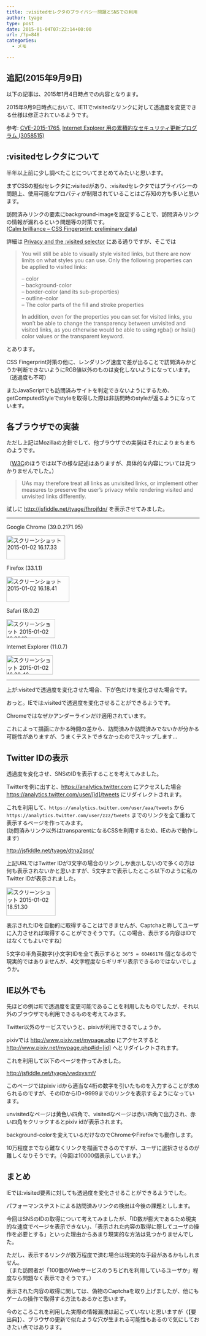 ```yaml
---
title: :visitedセレクタのプライバシー問題とSNSでの利用
author: tyage
type: post
date: 2015-01-04T07:22:14+00:00
url: /?p=848
categories:
  - メモ

---
```

<h2>追記(2015年9月9日)</h2>
<p>以下の記事は、2015年1月4日時点での内容となります。</p>
<p>2015年9月9日時点において、IE11で:visitedなリンクに対して透過度を変更できる仕様は修正されているようです。</p>
<p>参考: <a href="http://www.cve.mitre.org/cgi-bin/cvename.cgi?name=CVE-2015-1765">CVE-2015-1765</a>, <a href="https://technet.microsoft.com/ja-jp/library/MS15-056">Internet Explorer 用の累積的なセキュリティ更新プログラム (3058515)</a></p>
<h2>:visitedセレクタについて</h2>
<p>半年以上前に少し調べたことについてまとめてみたいと思います。</p>
<p>まずCSSの擬似セレクタに:visitedがあり、:visitedセレクタではプライバシーの問題上、使用可能なプロパティが制限されていることはご存知の方も多いと思います。</p>
<p>訪問済みリンクの要素にbackground-imageを設定することで、訪問済みリンクの情報が漏れるという問題等の対策です。<br />
(<a href="http://saizai.livejournal.com/960791.html">Calm brilliance &#8211; CSS Fingerprint: preliminary data</a>)</p>
<p>詳細は <a href="https://developer.mozilla.org/en-US/docs/Web/CSS/Privacy_and_the_:visited_selector">Privacy and the :visited selector</a> にある通りですが、そこでは</p>
<blockquote><p>
You will still be able to visually style visited links, but there are now limits on what styles you can use. Only the following properties can be applied to visited links:</p>
<p>&#8211; color<br />
&#8211; background-color<br />
&#8211; border-color (and its sub-properties)<br />
&#8211; outline-color<br />
&#8211; The color parts of the fill and stroke properties</p>
<p>In addition, even for the properties you can set for visited links, you won&#8217;t be able to change the transparency between unvisited and visited links, as you otherwise would be able to using rgba() or hsla() color values or the transparent keyword.</p></blockquote>
<p>とあります。</p>
<p>CSS Fingerprint対策の他に、レンダリング速度で差が出ることで訪問済みかどうか判断できないようにRGB値以外のものは変化しないようになっています。（透過度も不可）</p>
<p>またJavaScriptでも訪問済みサイトを判定できないようにするため、getComputedStyleでstyleを取得した際は非訪問時のstyleが返るようになっています。</p>
<h2>各ブラウザでの実装</h2>
<p>ただし上記はMozillaの方針でして、他ブラウザでの実装はそれによりまちまちのようです。</p>
<p>（<a href="http://www.w3.org/TR/css3-selectors/#the-link-pseudo-classes-link-and-visited">W3C</a>のほうでは以下の様な記述はありますが、具体的な内容については見つかりませんでした。）</p>
<blockquote><p>
UAs may therefore treat all links as unvisited links, or implement other measures to preserve the user&#8217;s privacy while rendering visited and unvisited links differently.
</p></blockquote>
<p>試しに <a href="http://jsfiddle.net/tyage/fhrojfdn/">http://jsfiddle.net/tyage/fhrojfdn/</a> を表示させてみました。</p>
<hr />
<p>Google Chrome (39.0.2171.95)</p>
<p><a href="https://blog.tyage.net/wp-content/uploads/2015/01/80cea50ce3bcd1594f632a34f0227fff.png"><img data-attachment-id="854" data-permalink="https://blog.tyage.net/?attachment_id=854" data-orig-file="https://blog.tyage.net/wp-content/uploads/2015/01/80cea50ce3bcd1594f632a34f0227fff.png" data-orig-size="153,62" data-comments-opened="1" data-image-meta="{&quot;aperture&quot;:&quot;0&quot;,&quot;credit&quot;:&quot;&quot;,&quot;camera&quot;:&quot;&quot;,&quot;caption&quot;:&quot;&quot;,&quot;created_timestamp&quot;:&quot;0&quot;,&quot;copyright&quot;:&quot;&quot;,&quot;focal_length&quot;:&quot;0&quot;,&quot;iso&quot;:&quot;0&quot;,&quot;shutter_speed&quot;:&quot;0&quot;,&quot;title&quot;:&quot;&quot;,&quot;orientation&quot;:&quot;0&quot;}" data-image-title="スクリーンショット 2015-01-02 16.17.33" data-image-description="" data-medium-file="https://blog.tyage.net/wp-content/uploads/2015/01/80cea50ce3bcd1594f632a34f0227fff.png" data-large-file="https://blog.tyage.net/wp-content/uploads/2015/01/80cea50ce3bcd1594f632a34f0227fff.png" src="https://blog.tyage.net/wp-content/uploads/2015/01/80cea50ce3bcd1594f632a34f0227fff.png" alt="スクリーンショット 2015-01-02 16.17.33" width="153" height="62" class="alignnone size-full wp-image-854" /></a></p>
<p>Firefox (33.1.1)</p>
<p><a href="https://blog.tyage.net/wp-content/uploads/2015/01/b8109db2de7d7b1e6a8d235534dc8827.png"><img data-attachment-id="855" data-permalink="https://blog.tyage.net/?attachment_id=855" data-orig-file="https://blog.tyage.net/wp-content/uploads/2015/01/b8109db2de7d7b1e6a8d235534dc8827.png" data-orig-size="164,66" data-comments-opened="1" data-image-meta="{&quot;aperture&quot;:&quot;0&quot;,&quot;credit&quot;:&quot;&quot;,&quot;camera&quot;:&quot;&quot;,&quot;caption&quot;:&quot;&quot;,&quot;created_timestamp&quot;:&quot;0&quot;,&quot;copyright&quot;:&quot;&quot;,&quot;focal_length&quot;:&quot;0&quot;,&quot;iso&quot;:&quot;0&quot;,&quot;shutter_speed&quot;:&quot;0&quot;,&quot;title&quot;:&quot;&quot;,&quot;orientation&quot;:&quot;0&quot;}" data-image-title="スクリーンショット 2015-01-02 16.18.41" data-image-description="" data-medium-file="https://blog.tyage.net/wp-content/uploads/2015/01/b8109db2de7d7b1e6a8d235534dc8827.png" data-large-file="https://blog.tyage.net/wp-content/uploads/2015/01/b8109db2de7d7b1e6a8d235534dc8827.png" src="https://blog.tyage.net/wp-content/uploads/2015/01/b8109db2de7d7b1e6a8d235534dc8827.png" alt="スクリーンショット 2015-01-02 16.18.41" width="164" height="66" class="alignnone size-full wp-image-855" /></a></p>
<p>Safari (8.0.2)</p>
<p><a href="https://blog.tyage.net/wp-content/uploads/2015/01/e57a74851319191dd3b262af382f19b0.png"><img data-attachment-id="857" data-permalink="https://blog.tyage.net/?attachment_id=857" data-orig-file="https://blog.tyage.net/wp-content/uploads/2015/01/e57a74851319191dd3b262af382f19b0.png" data-orig-size="127,49" data-comments-opened="1" data-image-meta="{&quot;aperture&quot;:&quot;0&quot;,&quot;credit&quot;:&quot;&quot;,&quot;camera&quot;:&quot;&quot;,&quot;caption&quot;:&quot;&quot;,&quot;created_timestamp&quot;:&quot;0&quot;,&quot;copyright&quot;:&quot;&quot;,&quot;focal_length&quot;:&quot;0&quot;,&quot;iso&quot;:&quot;0&quot;,&quot;shutter_speed&quot;:&quot;0&quot;,&quot;title&quot;:&quot;&quot;,&quot;orientation&quot;:&quot;0&quot;}" data-image-title="スクリーンショット 2015-01-02 16.20.18" data-image-description="" data-medium-file="https://blog.tyage.net/wp-content/uploads/2015/01/e57a74851319191dd3b262af382f19b0.png" data-large-file="https://blog.tyage.net/wp-content/uploads/2015/01/e57a74851319191dd3b262af382f19b0.png" src="https://blog.tyage.net/wp-content/uploads/2015/01/e57a74851319191dd3b262af382f19b0.png" alt="スクリーンショット 2015-01-02 16.20.18" width="127" height="49" class="alignnone size-full wp-image-857" /></a></p>
<p>Internet Explorer (11.0.7)</p>
<p><a href="https://blog.tyage.net/wp-content/uploads/2015/01/687361ae3b5eb8205f7b9b0b4e915207.png"><img data-attachment-id="858" data-permalink="https://blog.tyage.net/?attachment_id=858" data-orig-file="https://blog.tyage.net/wp-content/uploads/2015/01/687361ae3b5eb8205f7b9b0b4e915207.png" data-orig-size="121,50" data-comments-opened="1" data-image-meta="{&quot;aperture&quot;:&quot;0&quot;,&quot;credit&quot;:&quot;&quot;,&quot;camera&quot;:&quot;&quot;,&quot;caption&quot;:&quot;&quot;,&quot;created_timestamp&quot;:&quot;0&quot;,&quot;copyright&quot;:&quot;&quot;,&quot;focal_length&quot;:&quot;0&quot;,&quot;iso&quot;:&quot;0&quot;,&quot;shutter_speed&quot;:&quot;0&quot;,&quot;title&quot;:&quot;&quot;,&quot;orientation&quot;:&quot;0&quot;}" data-image-title="スクリーンショット 2015-01-02 16.20.46" data-image-description="" data-medium-file="https://blog.tyage.net/wp-content/uploads/2015/01/687361ae3b5eb8205f7b9b0b4e915207.png" data-large-file="https://blog.tyage.net/wp-content/uploads/2015/01/687361ae3b5eb8205f7b9b0b4e915207.png" src="https://blog.tyage.net/wp-content/uploads/2015/01/687361ae3b5eb8205f7b9b0b4e915207.png" alt="スクリーンショット 2015-01-02 16.20.46" width="121" height="50" class="alignnone size-full wp-image-858" /></a></p>
<hr />
<p>上が:visitedで透過度を変化させた場合、下が色だけを変化させた場合です。</p>
<p>おっと。IEでは:visitedで透過度を変化させることができるようです。</p>
<p>Chromeではなぜかアンダーラインだけ適用されています。</p>
<p>これによって描画にかかる時間の差から、訪問済みか訪問済みでないかが分かる可能性がありますが、うまくテストできなかったのでスキップします&#8230;</p>
<h2>Twitter IDの表示</h2>
<p>透過度を変化させ、SNSのIDを表示することを考えてみました。</p>
<p>Twitterを例に出すと、<a href="https://analytics.twitter.com">https://analytics.twitter.com</a> にアクセスした場合 <a href="https://analytics.twitter.com/user/[id]/tweets">https://analytics.twitter.com/user/[id]/tweets</a> にリダイレクトされます。</p>
<p>これを利用して、<code>https://analytics.twitter.com/user/aaa/tweets</code> から <code>https://analytics.twitter.com/user/zzz/tweets</code> までのリンクを全て重ねて表示するページを作ってみます。<br />
(訪問済みリンク以外はtransparentになるCSSを利用するため、IEのみで動作します)</p>
<p><a href="http://jsfiddle.net/tyage/dtna2qsg/">http://jsfiddle.net/tyage/dtna2qsg/</a></p>
<p>上記URLではTwitter IDが3文字の場合のリンクしか表示しないので多くの方は何も表示されないかと思いますが、5文字まで表示したところ以下のように私のTwitter IDが表示されました。</p>
<p><a href="https://blog.tyage.net/wp-content/uploads/2015/01/9174a646463327e6e48237b7ed063550.png"><img data-attachment-id="861" data-permalink="https://blog.tyage.net/?attachment_id=861" data-orig-file="https://blog.tyage.net/wp-content/uploads/2015/01/9174a646463327e6e48237b7ed063550.png" data-orig-size="128,74" data-comments-opened="1" data-image-meta="{&quot;aperture&quot;:&quot;0&quot;,&quot;credit&quot;:&quot;&quot;,&quot;camera&quot;:&quot;&quot;,&quot;caption&quot;:&quot;&quot;,&quot;created_timestamp&quot;:&quot;0&quot;,&quot;copyright&quot;:&quot;&quot;,&quot;focal_length&quot;:&quot;0&quot;,&quot;iso&quot;:&quot;0&quot;,&quot;shutter_speed&quot;:&quot;0&quot;,&quot;title&quot;:&quot;&quot;,&quot;orientation&quot;:&quot;0&quot;}" data-image-title="スクリーンショット 2015-01-02 18.51.30" data-image-description="" data-medium-file="https://blog.tyage.net/wp-content/uploads/2015/01/9174a646463327e6e48237b7ed063550.png" data-large-file="https://blog.tyage.net/wp-content/uploads/2015/01/9174a646463327e6e48237b7ed063550.png" src="https://blog.tyage.net/wp-content/uploads/2015/01/9174a646463327e6e48237b7ed063550.png" alt="スクリーンショット 2015-01-02 18.51.30" width="128" height="74" class="alignnone size-full wp-image-861" /></a></p>
<p>表示されたIDを自動的に取得することはできませんが、Captchaと称してユーザに入力させれば取得することができそうです。（この場合、表示する内容はIDではなくてもよいですね）</p>
<p>5文字の半角英数字(小文字)IDを全て表示すると <code>36^5 = 60466176</code> 個となるので現実的ではありませんが、4文字程度ならギリギリ表示できるのではないでしょうか。</p>
<h2>IE以外でも</h2>
<p>先ほどの例はIEで透過度を変更可能であることを利用したものでしたが、それ以外のブラウザでも利用できるものを考えてみます。</p>
<p>Twitter以外のサービスでいうと、pixivが利用できるでしょうか。</p>
<p>pixivでは <a href="http://www.pixiv.net/mypage.php">http://www.pixiv.net/mypage.php</a> にアクセスすると <a href="http://www.pixiv.net/mypage.php#id=[id]">http://www.pixiv.net/mypage.php#id=[id]</a> へとリダイレクトされます。</p>
<p>これを利用して以下のページを作ってみました。</p>
<p><a href="http://jsfiddle.net/tyage/vwdxysmf/">http://jsfiddle.net/tyage/vwdxysmf/</a></p>
<p>このページではpixiv idから適当な4桁の数字を引いたものを入力することが求められるのですが、そのIDからID+9999までのリンクを表示するようになっています。</p>
<p>unvisitedなページは黄色い四角で、visitedなページは赤い四角で出力され、赤い四角をクリックするとpixiv idが表示されます。</p>
<p>background-colorを変えているだけなのでChromeやFirefoxでも動作します。</p>
<p>10万程度までなら難なくリンクを描画できるのですが、ユーザに選択させるのが難しくなりそうです。（今回は10000個表示しています。）</p>
<h2>まとめ</h2>
<p>IEでは:visited要素に対しても透過度を変化させることができるようでした。</p>
<p>パフォーマンステストによる訪問済みリンクの検出は今後の課題としします。</p>
<p>今回はSNSのIDの取得について考えてみましたが、「ID数が膨大であるため現実的な速度でページを表示できない」、「表示された内容の取得に際してユーザの操作を必要とする」といった理由からあまり現実的な方法は見つかりませんでした。</p>
<p>ただし、表示するリンクが数万程度で済む場合は現実的な手段があるかもしれません。<br />
（また訪問者が「100個のWebサービスのうちどれを利用しているユーザか」程度なら問題なく表示できそうです。）</p>
<p>表示された内容の取得に関しては、偽物のCaptchaを取り上げましたが、他にもゲームの操作で取得する方法もあるかと思います。</p>
<p>今のところこれを利用した実際の情報漏洩は起こっていないと思いますが（【要出典】）、ブラウザの更新で似たような穴が生まれる可能性もあるので気にしておきたい点ではあります。</p>
